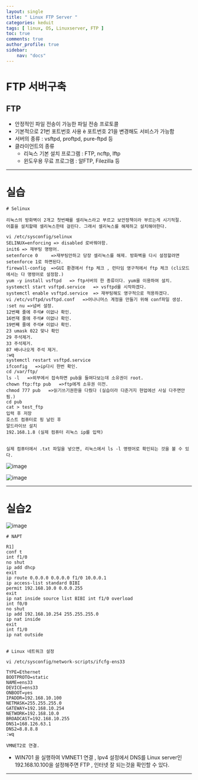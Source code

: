 ```yaml
---
layout: single
title: " Linux FTP Server "
categories: keduit
tags: [ linux, OS, Linuxserver, FTP ]
toc: true 
comments: true
author_profile: true
sidebar:
    nav: "docs"
---
```


 # FTP 서버구축

 ## FTP
* 안정적인 파일 전송이 가능한 파일 전송 프로토콜
* 기본적으로 21번 포트번호 사용 è 포트번호 21을 변경해도 서비스가 가능함
* 서버의 종류 : vsftpd, proftpd, pure-ftpd 등
* 클라이언트의 종류
  * 리눅스 기본 설치 프로그램 : FTP, ncftp, lftp
  * 윈도우용 무료 프로그램 : 알FTP, Filezilla 등

---

# 실습

```
# Selinux

리눅스의 방화벽이 2개고 첫번째를 셀리눅스라고 부르고 보안정책이라 부르는게 시기적절.
어플을 설치할때 셀리눅스한테 걸린다. 그래서 셀리눅스를 해제하고 설치해야한다.

vi /etc/sysconfig/selinux
SELINUX=enforcing => disabled 로바꿔야함.
init6 => 재부팅 명령어.
setenforce 0     =>재부팅안하고 당장 셀리눅스를 해제. 방화벽을 다시 설정할려면 setenforce 1로 하면된다.
firewall-config  =>GUI 환경에서 ftp 체크 , 런타임 영구적에서 ftp 체크 (cli모드에서는 다 명령어로 설정함.)
yum -y install vsftpd   => ftp서버의 한 종류이다. yum을 이용하여 설치.
systemctl start vsftpd.service   => vsftpd를 시작하겠다.
systemctl enable vsftpd.service  => 재부팅해도 영구적으로 적용하겠다.
vi /etc/vsftpd/vsftpd.conf   =>어나니머스 계정을 만들기 위해 conf파일 생성.
:set nu =>넘버 설정.
12번째 줄에 주석# 이없나 확인.
16번재 줄에 주석# 이없나 확인.
19번째 줄에 주석# 이없나 확인.
23 umask 022 맞나 확인
29 주석제거.
33 주석제거.
87 배너나오게 주석 제거.
:wq
systemctl restart vsftpd.service
ifconfig   =>ip다시 한번 확인.
cd /var/ftp/
ls -l   =>외부에서 접속하면 pub을 들여다보는데 소유권이 root.
chown ftp:ftp pub   =>ftp에게 소유권 이전.
chmod 777 pub   =>읽기쓰기권한을 다줬다 (실습이라 다준거지 현업에선 사실 다주면안됨.)
cd pub
cat > test_ftp
입력 후 저장
호스트 컴퓨터로 핑 날린 후
알드라이브 설치
192.168.1.8 (실제 컴퓨터 리눅스 ip를 입력)


실제 컴퓨터에서 .txt 파일을 넣으면, 리눅스에서 ls -l 명령어로 확인되는 것을 볼 수 있다.
```
![image](https://user-images.githubusercontent.com/128279031/228774284-78546904-9d93-4883-ab7a-8265116c7dbb.png)

![image](https://user-images.githubusercontent.com/128279031/228774499-89d9a9e1-06c8-4227-82bf-a7235d3c3920.png)


---


# 실습2

![image](https://user-images.githubusercontent.com/128279031/228774650-fd7f95ca-0e42-4af2-bb7b-27d8855bb806.png)

```
# NAPT

R1]
conf t
int f1/0
no shut
ip add dhcp
exit
ip route 0.0.0.0 0.0.0.0 f1/0 10.0.0.1
ip access-list standard BIBI
permit 192.168.10.0 0.0.0.255
exit
ip nat inside source list BIBI int f1/0 overload
int f0/0
no shut
ip add 192.168.10.254 255.255.255.0
ip nat inside
exit
int f1/0
ip nat outside
```

```

# Linux 네트워크 설정

vi /etc/sysconfig/network-scripts/ifcfg-ens33

TYPE=Ethernet
BOOTPROTO=static
NAME=ens33
DEVICE=ens33
ONBOOT=yes
IPADDR=192.168.10.100
NETMASK=255.255.255.0
GATEWAY=192.168.10.254
NETWORK=192.168.10.0
BROADCAST=192.168.10.255
DNS1=168.126.63.1
DNS2=8.8.8.8
:wq

VMNET2로 연결. 
```

* WIN701 을 실행하여 VMNET1 연결 , Ipv4 설정에서 DNS를 Linux server인 192.168.10.100을 설정해주면 FTP , 인터넷 잘 되는것을 확인할 수 있다.

---
